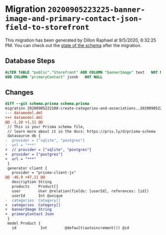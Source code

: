 # Migration `20200905223225-banner-image-and-primary-contact-json-field-to-storefront`

This migration has been generated by Dillon Raphael at 9/5/2020, 6:32:25 PM.
You can check out the [state of the schema](./schema.prisma) after the migration.

## Database Steps

```sql
ALTER TABLE "public"."Storefront" ADD COLUMN "bannerImage" text   NOT NULL ,
ADD COLUMN "primaryContact" jsonb   NOT NULL 
```

## Changes

```diff
diff --git schema.prisma schema.prisma
migration 20200905222108-create-categories-and-associations..20200905223225-banner-image-and-primary-contact-json-field-to-storefront
--- datamodel.dml
+++ datamodel.dml
@@ -1,10 +1,11 @@
 // This is your Prisma schema file,
 // learn more about it in the docs: https://pris.ly/d/prisma-schema
 datasource db {
-  provider = ["sqlite", "postgres"]
-  url = "***"
+  // provider = ["sqlite", "postgres"]
+  provider = ["postgres"]
+  url = "***"
 }
 generator client {
   provider = "prisma-client-js"
@@ -46,9 +47,11 @@
   description String    
   products    Product[]
   user        User @relation(fields: [userId], references: [id])
   userId      Int @unique
-  categories  Category[] 
+  categories  Category[]
+  bannerImage String
+  primaryContact Json 
 }
 model Product {
   id           Int        @default(autoincrement()) @id
```


